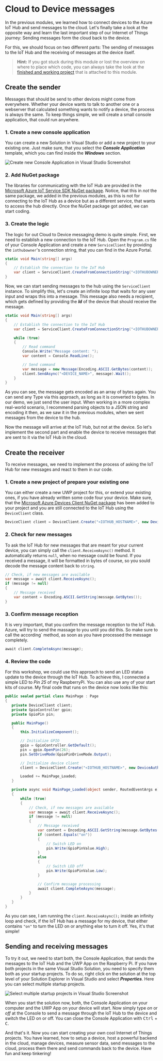 # Cloud to Device messages
In the previous modules, we learned how to connect devices to the Azure IoT Hub and send messages to the cloud. Let's finally take a look at the opposite way and learn the last important step of our Internet of Things journey: Sending messages form the cloud back to the device.

For this, we should focus on two different parts: The sending of messages to the IoT Hub and the receiving of messages at the device itself.

> **Hint:** If you got stuck during this module or lost the overview on where to place which code, you can always take the look at the [finished and working project](./Code) that is attached to this module.

## Create the sender
Messages that should be send to other devices might come from everywhere. Whether your device wants to talk to another one or a webserver that calculated something wants to notify a device, the process is always the same. To keep things simple, we will create a small console application, that could run anywhere.

### 1. Create a new console application
You can create a new Solution in Visual Studio or add a new project to your existing one. Just make sure, that you select the ***Console Application*** template, which you can find inside the ***Windows*** section.

![Create new Console Application in Visual Studio Screenshot](/Misc/vsnewconsoleapp.png)

### 2. Add NuGet package
The libraries for communicating with the IoT Hub are provided in the [Microsoft Azure IoT Service SDK NuGet package](https://www.nuget.org/packages/Microsoft.Azure.Devices/). Notice, that this in *not* the same package, we added in the previous modules, as this is not for connecting to the IoT Hub as a device but as a different service, that wants to access the hub directly. Once the NuGet package got added, we can start coding.

### 3. Create the logic
The logic for out Cloud to Device messaging demo is quite simple. First, we need to establish a new connection to the IoT Hub. Open the `Program.cs` file of your Console Application and create a new `ServiceClient` by providing the `iothubowner`'s connection string, that you can find in the Azure Portal.  

```csharp
static void Main(string[] args)
{
    // Establish the connection to the IoT Hub
    var client = ServiceClient.CreateFromConnectionString("<IOTHUBOWNER_CONNECTIONSTRING>");
}
```

Now, we can start sending messages to the hub using the `ServiceClient` instance. To simplify this, let's create an infinite loop that waits for any user input and wraps this into a message. This message also needs a recipient, which gets defined by providing the ***Id*** of the device that should receive the message.

```csharp
static void Main(string[] args)
{
    // Establish the connection to the IoT Hub
    var client = ServiceClient.CreateFromConnectionString("<IOTHUBOWNER_CONNECTIONSTRING>");

    while (true)
    {
        // Read command
        Console.Write("Message content: ");
        var content = Console.ReadLine();

        // Send command
        var message = new Message(Encoding.ASCII.GetBytes(content));
        client.SendAsync("<DEVICE_NAME>", message).Wait();
    }
}
```

As you can see, the message gets encoded as an array of bytes again. You can send any Type via this approach, as long as it is converted to bytes. In our demo, we just send the user input. When working in a more complex real-world scenario, I recommend parsing objects to a JSON string and encoding it then, as we saw it in the previous modules, when we sent messages from the device to the hub.

Now the message will arrive at the IoT Hub, but not at the device. So let's implement the second part and enable the device to receive messages that are sent to it via the IoT Hub in the cloud. 

## Create the receiver
To receive messages, we need to implement the process of asking the IoT Hub for new messages and react to them in our code.

### 1. Create a new project of prepare your existing one
You can either create a new UWP project for this, or extend your existing ones, if you have already written some code four your device. Make sure, that the [Microsoft Azure Devices Client NuGet package](https://www.nuget.org/packages/Microsoft.Azure.Devices.Client) has been added to your project and you are still connected to the IoT Hub using the `DeviceClient` class.

```csharp
DeviceClient client = DeviceClient.Create("<IOTHUB_HOSTNAME>", new DeviceAuthenticationWithRegistrySymmetricKey("<DEVICE_ID>", "<DEVICE_KEY>"), TransportType.Amqp);
```

### 2. Check for new messages
To ask the IoT Hub for new messages that are meant for your current device, you can simply call the `client.ReceiveAsync()` method. It automatically returns `null`, when no message could be found. If you received a message, it will be formatted in bytes of course, so you sould decode the message content back to `string`.

```csharp
// Check, if new messages are available
var message = await client.ReceiveAsync();
if (message != null)
{
    // Message received
    var content = Encoding.ASCII.GetString(message.GetBytes());    
}
```

### 3. Confirm message reception
It is very important, that you confirm the message reception to the IoT Hub. Azure, will try to send the massage to you until you did this. So make sure to call the according` method, as soon as you have processed the message completely.
```csharp
await client.CompleteAsync(message);
```

### 4. Review the code
For this workshop, we could use this approach to send an LED status update to the device through the IoT Hub. To achieve this, I connected a simple LED to *Pin 25* of my RaspberryPi. You can also use any of your start kits of course. My final code that runs on the device now looks like this:

 ```csharp
public sealed partial class MainPage : Page
{
    private DeviceClient client;
    private GpioController gpio;
    private GpioPin pin;

    public MainPage()
    {
        this.InitializeComponent();

        // Initialize GPIO
        gpio = GpioController.GetDefault();
        pin = gpio.OpenPin(26);
        pin.SetDriveMode(GpioPinDriveMode.Output);

        // Initialize device client
        client = DeviceClient.Create("<IOTHUB_HOSTNAME>", new DeviceAuthenticationWithRegistrySymmetricKey("<DEVICE_ID>", "<DEVICE_KEY>"), TransportType.Amqp);

        Loaded += MainPage_Loaded;
    }

    private async void MainPage_Loaded(object sender, RoutedEventArgs e)
    {
        while (true)
        {
            // Check, if new messages are available
            var message = await client.ReceiveAsync();
            if (message != null)
            {
                // Message received
                var content = Encoding.ASCII.GetString(message.GetBytes());
                if (content.Equals("on"))
                {
                    // Switch LED on
                    pin.Write(GpioPinValue.High);
                }
                else
                {
                    // Switch LED off
                    pin.Write(GpioPinValue.Low);
                }

                // Confirm message processing
                await client.CompleteAsync(message);
            }
        }
    }
}
```

As you can see, I am running the `client.ReceiveAsync();` inside an infinity loop and check, if the IoT Hub has a message for my device, that either contains `"on"` to turn the LED on or anything else to turn it off. Yes, it's that simple!

## Sending and receiving messages
To try it out, we need to start both, the Console Application, that sends the messages to the IoT Hub and the UWP App on the Raspberry Pi. If you have both projects in the same Visual Studio Solution, you need to specify them both as your startup projects. To do so, right click on the solution at the top level of your Solution Explorer in Visual Studio and select ***Properties***. Here you can select multiple startup projects.

![Select multiple startup projects in Visual Studio Screenshot](/Misc/vsmultistart.png)

When you start the solution now, both, the Console Application on your computer and the UWP App on your device will start. Now simply type *on* or *off* at the Console to send a message through the IoT Hub to the device and switch the LED on or off. You can close the Console Application with <kbd>Ctrl</kbd> + <kbd>C</kbd>.

And that's it. Now you can start creating your own cool Internet of Things projects. You have learned, how to setup a device, host a powerful backend in the cloud, manage devices, measure sensor data, send messages to the cloud, process them there and send commands back to the device. Have fun and keep tinkering!
